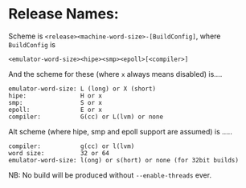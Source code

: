 # Release Names:

Scheme is `<release><machine-word-size>-[BuildConfig]`, where `BuildConfig` is

    <emulator-word-size><hipe><smp><epoll>[<compiler>]

And the scheme for these (where `x` always means disabled) is....

    emulator-word-size: L (long) or X (short)
    hipe:               H or x
    smp:                S or x
    epoll:              E or x
    compiler:           G(cc) or L(lvm) or none

Alt scheme (where hipe, smp and epoll support are assumed) is .....

    compiler:           g(cc) or l(lvm)
    word size:          32 or 64
    emulator-word-size: l(ong) or s(hort) or none (for 32bit builds)

NB: No build will be produced without `--enable-threads` ever.
